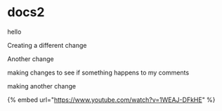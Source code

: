 # docs2

hello

Creating a different change

Another change

making changes to see if something happens to my comments

making another change

{% embed url="https://www.youtube.com/watch?v=1WEAJ-DFkHE" %}
